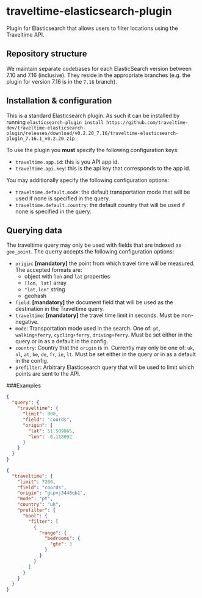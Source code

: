 # traveltime-elasticsearch-plugin
Plugin for Elasticsearch that allows users to filter locations using the Traveltime API.

## Repository structure
We maintain separate codebases for each ElasticSearch version between 7.10 and 7.16 (inclusive). They reside in the appropriate branches (e.g. the plugin for version 7.16 is in the `7.16` branch).

## Installation & configuration 
This is a standard Elasticsearch plugin. As such it can be installed by running `elasticsearch-plugin install https://github.com/traveltime-dev/traveltime-elasticsearch-plugin/releases/download/v0.2.20_7.16/traveltime-elasticsearch-plugin_7.16.1_v0.2.20.zip`

To use the plugin you **must** specify the following configuration keys:
 - `traveltime.app.id`: this is you API app id.
 - `traveltime.api.key`: this is the api key that corresponds to the app id.

You may additionally specify the following configuration options:
 - `traveltime.default.mode`: the default transportation mode that will be used if none is specified in the query.
 - `traveltime.default.country`: the default country that  will be used if none is specified in the query.
 
## Querying data
The traveltime query may only be used with fields that are indexed as `geo_point`. The querry accepts the following configuration options:
- `origin`: **[mandatory]** the point from which travel time will be measured. The accepted formats are:
    - object with `lon` and `lat` properties
    - `[lon, lat]` array
    - `"lat,lon"` string
    - geohash
- `field`: **[mandatory]** the document field that will be used as the destination in the Traveltime query.
- `traveltime`: **[mandatory]** the travel time limit in seconds. Must be non-negative.
- `mode`: Transportation mode used in the search. One of: `pt`, `walking+ferry`, `cycling+ferry`, `driving+ferry`. Must be set either in the query or in as a default in the config.
- `country`: Country that the `origin` is in. Currently may only be one of: `uk`, `nl`, `at`, `be`, `de`, `fr`, `ie`, `lt`. Must be set either in the query or in as a default in the config.
- `prefilter`: Arbitrary Elasticsearch query that will be used to limit which points are sent to the API.

###Examples

```json
{
  "query": {
    "traveltime": {
      "limit": 900,
      "field": "coords",
      "origin": {
        "lat": 51.509865,
        "lon": -0.118092
      }
    }
  }
}    
```

```json
{
  "traveltime": {
    "limit": 7200,
    "field": "coords",
    "origin": "gcpvj3448qb1",
    "mode": "pt",
    "country": "uk",
    "prefilter": {
      "bool": {
        "filter": [
          {
            "range": {
              "bedrooms": {
                "gte": 3
              }
            }
          }
        ]
      }
    }
  }
}
```